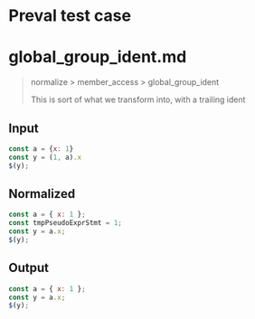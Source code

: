 # Preval test case

# global_group_ident.md

> normalize > member_access > global_group_ident
>
> This is sort of what we transform into, with a trailing ident

## Input

`````js filename=intro
const a = {x: 1}
const y = (1, a).x
$(y);
`````

## Normalized

`````js filename=intro
const a = { x: 1 };
const tmpPseudoExprStmt = 1;
const y = a.x;
$(y);
`````

## Output

`````js filename=intro
const a = { x: 1 };
const y = a.x;
$(y);
`````

